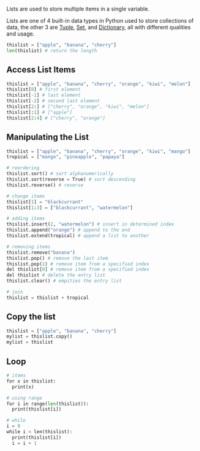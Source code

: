 Lists are used to store multiple items in a single variable.

Lists are one of 4 built-in data types in Python used to store collections of data, the other 3 are [Tuple](https://www.w3schools.com/python/python_tuples.asp), [Set](https://www.w3schools.com/python/python_sets.asp), and [Dictionary](https://www.w3schools.com/python/python_dictionaries.asp), all with different qualities and usage.

```python
thislist = ["apple", "banana", "cherry"]
len(thislist) # return the length
```

## Access List Items

```python
thislist = ["apple", "banana", "cherry", "orange", "kiwi", "melon"]
thislist[0] # first element
thislist[-1] # last element
thislist[-2] # second last element
thislist[2:] # ["cherry", "orange", "kiwi", "melon"]
thislist[:1] # ["apple"]
thislist[2:4] # ["cherry", "orange"]
```

## Manipulating the List

```python
thislist = ["apple", "banana", "cherry", "orange", "kiwi", "mango"]
tropical = ["mango", "pineapple", "papaya"]  

# reordering
thislist.sort() # sort alphanumerically
thislist.sort(reverse = True) # sort descending
thislist.reverse() # reverse

# change items
thislist[1] = "blackcurrant"
thislist[1:3] = ["blackcurrant", "watermelon"]

# adding items
thislist.insert(2, "watermelon") # insert in determined index
thislist.append("orange") # append to the end
thislist.extend(tropical) # append a list to another

# removing items
thislist.remove("banana")
thislist.pop() # remove the last item
thislist.pop(1) # remove item from a specified index
del thislist[0] # remove item from a specified index
del thislist # delete the entry list
thislist.clear() # empities the entry list

# join
thislist = thislist + tropical
```

## Copy the list

```python
thislist = ["apple", "banana", "cherry"]  
mylist = thislist.copy()
mylist = thislist
```
## Loop

```python
# items
for x in thislist:  
  print(x)

# using range
for i in range(len(thislist)):  
  print(thislist[i])

# while
i = 0  
while i < len(thislist):  
  print(thislist[i])  
  i = i + 1
```